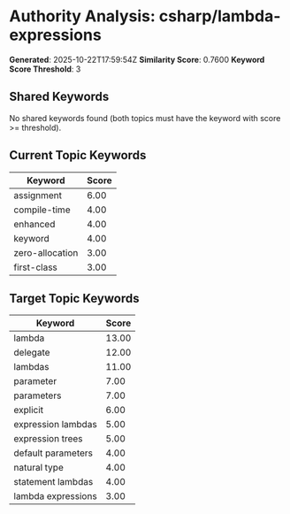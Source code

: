# Authority Analysis: csharp/lambda-expressions

**Generated**: 2025-10-22T17:59:54Z
**Similarity Score**: 0.7600
**Keyword Score Threshold**: 3

## Shared Keywords

No shared keywords found (both topics must have the keyword with score >= threshold).

## Current Topic Keywords

| Keyword | Score |
|---------|-------|
| assignment | 6.00 |
| compile-time | 4.00 |
| enhanced | 4.00 |
| keyword | 4.00 |
| zero-allocation | 3.00 |
| first-class | 3.00 |

## Target Topic Keywords

| Keyword | Score |
|---------|-------|
| lambda | 13.00 |
| delegate | 12.00 |
| lambdas | 11.00 |
| parameter | 7.00 |
| parameters | 7.00 |
| explicit | 6.00 |
| expression lambdas | 5.00 |
| expression trees | 5.00 |
| default parameters | 4.00 |
| natural type | 4.00 |
| statement lambdas | 4.00 |
| lambda expressions | 3.00 |

